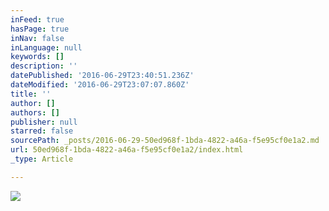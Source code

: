 ```yaml
---
inFeed: true
hasPage: true
inNav: false
inLanguage: null
keywords: []
description: ''
datePublished: '2016-06-29T23:40:51.236Z'
dateModified: '2016-06-29T23:07:07.860Z'
title: ''
author: []
authors: []
publisher: null
starred: false
sourcePath: _posts/2016-06-29-50ed968f-1bda-4822-a46a-f5e95cf0e1a2.md
url: 50ed968f-1bda-4822-a46a-f5e95cf0e1a2/index.html
_type: Article

---
```

![](https://the-grid-user-content.s3-us-west-2.amazonaws.com/eebb5b49-0687-45fa-b613-e1b542040345.jpg)